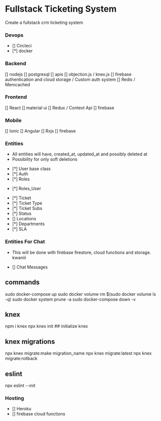 # Fullstack Ticketing System

Create a fullstack crm ticketing system

### Devops

- [] Circleci
- [*] docker

### Backend

[] nodejs
[] postgresql
[] apis
[] objection.js / knex.js
[] firebase authentication and cloud storage / Custom auth system
[] Redis / Memcached

### Frontend

[] React
[] material ui
[] Redux / Context Api
[] firebase

### Mobile

[] Ionic
[] Angular
[] Rxjs
[] firebase

### Entities

- All entities will have, created_at, updated_at and possibly deleted at
- Possibility for only soft deletions

* [*] User base class
* [*] Auth
* [*] Roles

- [*] Roles_User

* [*] Ticket
* [*] Ticket Type
* [*] Ticket Subs
* [*] Status
* [] Locations
* [*] Departments
* [*] SLA

### Entities For Chat

- This will be done with firebase firestore, cloud functions and storage. kwaniii

- [] Chat Messages

## commands

sudo docker-compose up
sudo docker volume rm \$(sudo docker volume ls -q)
sudo docker system prune -a
sudo docker-compose down -v

## knex

npm i knex
npx knex init ## initialize knex

## knex migrations

npx knex migrate:make migration_name
npx knex migrate:latest
npx knex migrate:rollback

## eslint

npx eslint --init

### Hosting

- [] Heroku
- [] firebase cloud functions
